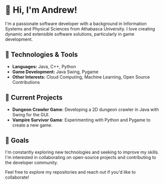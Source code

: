 # 👋 Hi, I'm Andrew!

I'm a passionate software developer with a background in Information Systems and Physical Sciences from Athabasca University. I love creating dynamic and extensible software solutions, particularly in game development.

## 🔧 Technologies & Tools
- **Languages:** Java, C++, Python
- **Game Development:** Java Swing, Pygame
- **Other Interests:** Cloud Computing, Machine Learning, Open Source Contributions

## 🌱 Current Projects
- **Dungeon Crawler Game**: Developing a 2D dungeon crawler in Java with Swing for the GUI.
- **Vampire Survivor Game**: Experimenting with Python and Pygame to create a new game.

## 🚀 Goals
I'm constantly exploring new technologies and seeking to improve my skills. I'm interested in collaborating on open-source projects and contributing to the developer community.

Feel free to explore my repositories and reach out if you'd like to collaborate!
